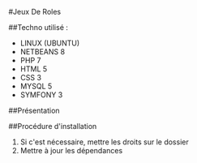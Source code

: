 #Jeux De Roles

##Techno utilisé : 
- LINUX	(UBUNTU)
- NETBEANS 8
- PHP 7
- HTML 5
- CSS 3
- MYSQL 5
- SYMFONY 3

##Présentation


##Procédure d'installation
1. Si c'est nécessaire, mettre les droits sur le dossier
2. Mettre à jour les dépendances